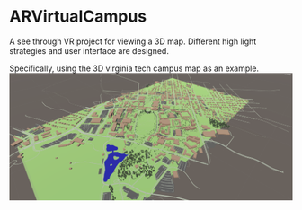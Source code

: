 # ARVirtualCampus
A see through VR project for viewing a 3D map. Different high light strategies and user interface are designed. 

Specifically, using the 3D virginia tech campus map as an example.
[![Campus bird's eye view](/example/campus.png)](https://youtu.be/UaWrcQppyvY)




